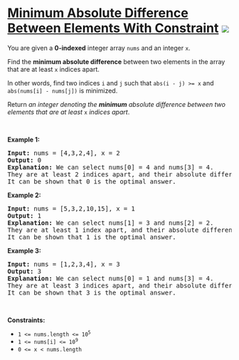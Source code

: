 
# [Minimum Absolute Difference Between Elements With Constraint](https://leetcode.com/problems/minimum-absolute-difference-between-elements-with-constraint) ![](https://img.shields.io/badge/Medium-orange)

<p>You are given a <strong>0-indexed</strong> integer array <code>nums</code> and an integer <code>x</code>.</p>

<p>Find the <strong>minimum absolute difference</strong> between two elements in the array that are at least <code>x</code> indices apart.</p>

<p>In other words, find two indices <code>i</code> and <code>j</code> such that <code>abs(i - j) &gt;= x</code> and <code>abs(nums[i] - nums[j])</code> is minimized.</p>

<p>Return<em> an integer denoting the <strong>minimum</strong> absolute difference between two elements that are at least</em> <code>x</code> <em>indices apart</em>.</p>

<p>&nbsp;</p>
<p><strong class="example">Example 1:</strong></p>

<pre>
<strong>Input:</strong> nums = [4,3,2,4], x = 2
<strong>Output:</strong> 0
<strong>Explanation:</strong> We can select nums[0] = 4 and nums[3] = 4. 
They are at least 2 indices apart, and their absolute difference is the minimum, 0. 
It can be shown that 0 is the optimal answer.
</pre>

<p><strong class="example">Example 2:</strong></p>

<pre>
<strong>Input:</strong> nums = [5,3,2,10,15], x = 1
<strong>Output:</strong> 1
<strong>Explanation:</strong> We can select nums[1] = 3 and nums[2] = 2.
They are at least 1 index apart, and their absolute difference is the minimum, 1.
It can be shown that 1 is the optimal answer.
</pre>

<p><strong class="example">Example 3:</strong></p>

<pre>
<strong>Input:</strong> nums = [1,2,3,4], x = 3
<strong>Output:</strong> 3
<strong>Explanation:</strong> We can select nums[0] = 1 and nums[3] = 4.
They are at least 3 indices apart, and their absolute difference is the minimum, 3.
It can be shown that 3 is the optimal answer.
</pre>

<p>&nbsp;</p>
<p><strong>Constraints:</strong></p>

<ul>
	<li><code>1 &lt;= nums.length &lt;= 10<sup>5</sup></code></li>
	<li><code>1 &lt;= nums[i] &lt;= 10<sup>9</sup></code></li>
	<li><code>0 &lt;= x &lt; nums.length</code></li>
</ul>

        